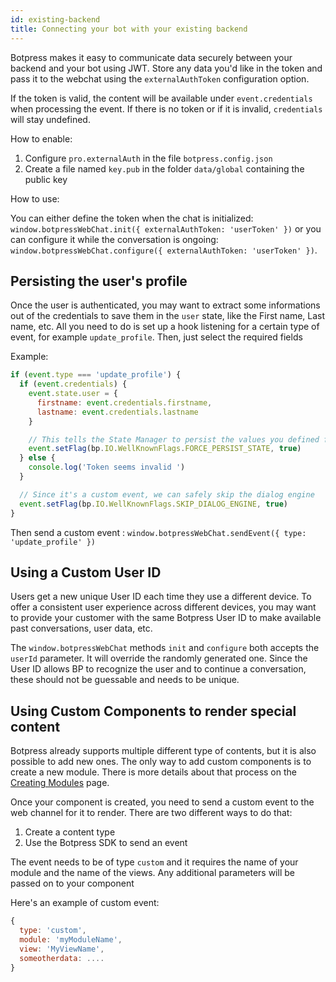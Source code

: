 ```yaml
---
id: existing-backend
title: Connecting your bot with your existing backend
---
```


Botpress makes it easy to communicate data securely between your backend and your bot using JWT. Store any data you'd like in the token and pass it to the webchat using the `externalAuthToken` configuration option.

If the token is valid, the content will be available under `event.credentials` when processing the event. If there is no token or if it is invalid, `credentials` will stay undefined.

How to enable:

1. Configure `pro.externalAuth` in the file `botpress.config.json`
2. Create a file named `key.pub` in the folder `data/global` containing the public key

How to use:

You can either define the token when the chat is initialized: `window.botpressWebChat.init({ externalAuthToken: 'userToken' })` or you can configure it while the conversation is ongoing: `window.botpressWebChat.configure({ externalAuthToken: 'userToken' })`.

## Persisting the user's profile

Once the user is authenticated, you may want to extract some informations out of the credentials to save them in the `user` state, like the First name, Last name, etc. All you need to do is set up a hook listening for a certain type of event, for example `update_profile`. Then, just select the required fields

Example:

```js
if (event.type === 'update_profile') {
  if (event.credentials) {
    event.state.user = {
      firstname: event.credentials.firstname,
      lastname: event.credentials.lastname
    }

    // This tells the State Manager to persist the values you defined for `user`
    event.setFlag(bp.IO.WellKnownFlags.FORCE_PERSIST_STATE, true)
  } else {
    console.log('Token seems invalid ')
  }

  // Since it's a custom event, we can safely skip the dialog engine
  event.setFlag(bp.IO.WellKnownFlags.SKIP_DIALOG_ENGINE, true)
}
```

Then send a custom event : `window.botpressWebChat.sendEvent({ type: 'update_profile' })`

## Using a Custom User ID

Users get a new unique User ID each time they use a different device. To offer a consistent user experience across different devices, you may want to provide your customer with the same Botpress User ID to make available past conversations, user data, etc.

The `window.botpressWebChat` methods `init` and `configure` both accepts the `userId` parameter. It will override the randomly generated one.
Since the User ID allows BP to recognize the user and to continue a conversation, these should not be guessable and needs to be unique.

## Using Custom Components to render special content

Botpress already supports multiple different type of contents, but it is also possible to add new ones. The only way to add custom components is to create a new module. There is more details about that process on the [Creating Modules](../advanced/custom-module/#views) page.

Once your component is created, you need to send a custom event to the web channel for it to render. There are two different ways to do that:

1. Create a content type
2. Use the Botpress SDK to send an event

The event needs to be of type `custom` and it requires the name of your module and the name of the views. Any additional parameters will be passed on to your component

Here's an example of custom event:

```js
{
  type: 'custom',
  module: 'myModuleName',
  view: 'MyViewName',
  someotherdata: ....
}
```
